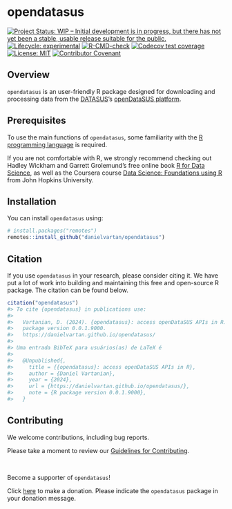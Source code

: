 
<!-- README.md is generated from README.Rmd. Please edit that file -->

# opendatasus

<!-- badges: start -->

[![Project Status: WIP – Initial development is in progress, but there
has not yet been a stable, usable release suitable for the
public.](https://www.repostatus.org/badges/latest/wip.svg)](https://www.repostatus.org/#wip)
[![Lifecycle:
experimental](https://img.shields.io/badge/lifecycle-experimental-orange.svg)](https://lifecycle.r-lib.org/articles/stages.html#experimental)
[![R-CMD-check](https://github.com/danielvartan/opendatasus/workflows/R-CMD-check/badge.svg)](https://github.com/danielvartan/opendatasus/actions)
[![Codecov test
coverage](https://codecov.io/gh/danielvartan/opendatasus/branch/main/graph/badge.svg)](https://app.codecov.io/gh/danielvartan/opendatasus?branch=main)
[![License:
MIT](https://img.shields.io/badge/license-MIT-green)](https://choosealicense.com/licenses/mit/)
[![Contributor
Covenant](https://img.shields.io/badge/Contributor%20Covenant-v2.0%20adopted-ff69b4.svg)](https://danielvartan.github.io/opendatasus/CODE_OF_CONDUCT.html)
<!-- badges: end -->

## Overview

`opendatasus` is an user-friendly R package designed for downloading and
processing data from the [DATASUS](https://datasus.saude.gov.br/)’s
[openDataSUS platform](https://opendatasus.saude.gov.br).

## Prerequisites

To use the main functions of `opendatasus`, some familiarity with the [R
programming language](https://www.r-project.org/) is required.

If you are not comfortable with R, we strongly recommend checking out
Hadley Wickham and Garrett Grolemund’s free online book [R for Data
Science](https://r4ds.hadley.nz/), as well as the Coursera course [Data
Science: Foundations using
R](https://www.coursera.org/specializations/data-science-foundations-r)
from John Hopkins University.

## Installation

You can install `opendatasus` using:

``` r
# install.packages("remotes")
remotes::install_github("danielvartan/opendatasus")
```

## Citation

If you use `opendatasus` in your research, please consider citing it. We
have put a lot of work into building and maintaining this free and
open-source R package. The citation can be found below.

``` r
citation("opendatasus")
#> To cite {opendatasus} in publications use:
#> 
#>   Vartanian, D. (2024). {opendatasus}: access openDataSUS APIs in R. R
#>   package version 0.0.1.9000.
#>   https://danielvartan.github.io/opendatasus/
#> 
#> Uma entrada BibTeX para usuários(as) de LaTeX é
#> 
#>   @Unpublished{,
#>     title = {{opendatasus}: access openDataSUS APIs in R},
#>     author = {Daniel Vartanian},
#>     year = {2024},
#>     url = {https://danielvartan.github.io/opendatasus/},
#>     note = {R package version 0.0.1.9000},
#>   }
```

## Contributing

We welcome contributions, including bug reports.

Please take a moment to review our [Guidelines for
Contributing](https://danielvartan.github.io/opendatasus/CONTRIBUTING.html).

<br>

Become a supporter of `opendatasus`!

Click [here](https://github.com/sponsors/danielvartan) to make a
donation. Please indicate the `opendatasus` package in your donation
message.
